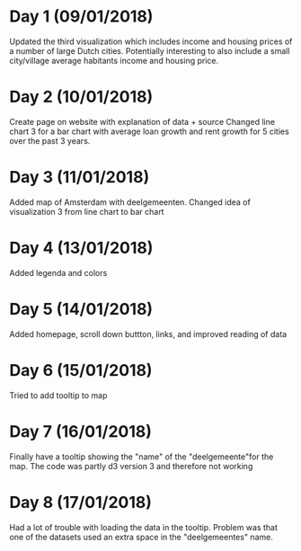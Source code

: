 # Day 1 (09/01/2018)
Updated the third visualization which includes income and housing prices of a number of large Dutch cities.
Potentially interesting to also include a small city/village average habitants income and housing price.

# Day 2 (10/01/2018)
Create page on website with explanation of data + source
Changed line chart 3 for a bar chart with average loan growth and rent growth for 5 cities over the past 3 years.

# Day 3 (11/01/2018)
Added map of Amsterdam with deelgemeenten.
Changed idea of visualization 3 from line chart to bar chart

# Day 4 (13/01/2018)
Added legenda and colors

# Day 5 (14/01/2018)
Added homepage, scroll down buttton, links, and improved reading of data

# Day 6 (15/01/2018)
Tried to add tooltip to map

# Day 7 (16/01/2018)
Finally have a tooltip showing the "name" of the "deelgemeente"for the map. The code was partly d3 version 3 and therefore not working

# Day 8 (17/01/2018)
Had a lot of trouble with loading the data in the tooltip. Problem was that one of the datasets used an extra space in the "deelgemeentes" name.
